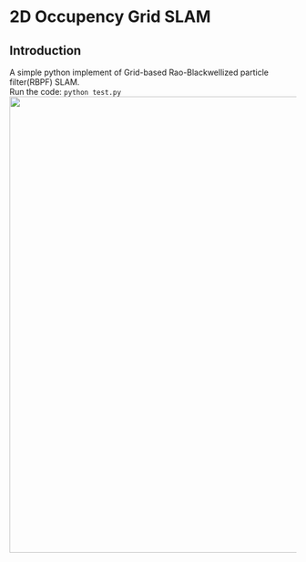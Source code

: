 # 2D Occupency Grid SLAM
## Introduction
A simple python implement of Grid-based Rao-Blackwellized particle filter(RBPF) SLAM.<br>
Run the code: `python test.py`
<br>
<img src="https://github.com/toolbuddy/2D-Grid-SLAM/blob/master/demo.PNG" width="800">


